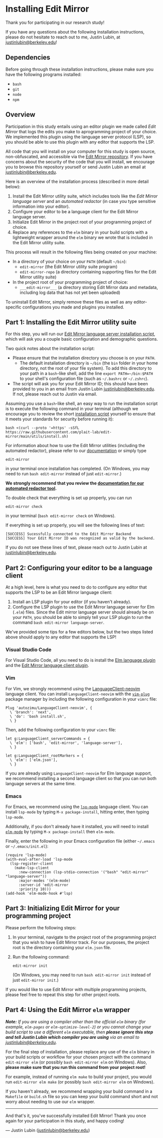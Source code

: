 # Installing Edit Mirror

Thank you for participating in our research study!

If you have any questions about the following installation instructions, please
do not hesitate to reach out to me, Justin Lubin, at
[justinlubin@berkeley.edu](mailto://justinlubin@berkeley.edu)!

## Dependencies

Before going through these installation instructions, please make sure you have
the following programs installed:

- `bash`
- `git`
- `node`
- `npm`

## Overview

Participation in this study entails using an editor plugin we made called _Edit
Mirror_ that logs the edits you make to aprogramming project of your choice. We
implemented this plugin using the language server protocol (LSP), so you should
be able to use this plugin with any editor that supports the LSP.

All code that you will install on your computer for this study is open source,
non-obfuscated, and accessible via the [Edit Mirror repository](https://github.com/plait-lab/edit-mirror).
If you have concerns about the security of the code that you will install, we
encourage you to browse this repository yourself or send Justin Lubin an email
at [justinlubin@berkeley.edu](mailto://justinlubin@berkeley.edu).

Here is an overview of the installation process (described in more detail
below):

1. Install the Edit Mirror utility suite, which includes tools like the
   _Edit Mirror language server_ and an _automated redactor_ (in case you type
   sensitive information into your editor).
2. Configure your editor to be a language client for the Edit Mirror language
   server.
3. Initialize Edit Mirror in the project root of your programming project of
   choice.
4. Replace any references to the `elm` binary in your build scripts with a
   lightweight wrapper around the `elm` binary we wrote that is included in the
   Edit Mirror utility suite.

This process will result in the following files being created on your machine:

- In a directory of your choice on your `PATH` (default `~/bin`):
  - `edit-mirror` (the Edit Mirror utility suite program)
  - `edit-mirror-repo` (a directory containing supporting files for the Edit
    Mirror utility suite)
- In the project root of your programming project of choice:
  - `___edit-mirror___` (a directory storing Edit Mirror data and metadata,
    including log data that has not yet been uploaded)

To uninstall Edit Mirror, simply remove these files as well as any
editor-specific configurations you made and plugins you installed.

## Part 1: Installing the Edit Mirror utility suite

For this step, you will run our
[Edit Mirror language server installation script](../utils/install.sh),
which will ask you a couple basic configuration and demographic
questions.

Two quick notes about the installation script:

- Please ensure that the installation directory you choose is on your `PATH`.
    - The default installation directory is `~/bin` (the `bin` folder in your
      home directory, not the root of your file system). To add this directory
      to your path in a `bash`-like shell, add the line
      `export PATH=~/bin:$PATH` to your shell's configuration file (such as
      `~/.bashrc` or `~/.zshrc`).
- The script will ask you for your Edit Mirror ID; this should have been
  provided to you in an email from Justin Lubin
  [justinlubin@berkeley.edu](mailto://justinlubin@berkeley.edu).
  If not, please reach out to Justin via email.

Assuming you use a `bash`-like shell, an easy way to run the installation script
is to execute the following command in your terminal (although we encourage you
to review the short [installation script](https://raw.githubusercontent.com/plait-lab/edit-mirror/main/utils/install.sh)
yourself to ensure that it meets your standards for security before running it):

    bash <(curl --proto '=https' -sSfL https://raw.githubusercontent.com/plait-lab/edit-mirror/main/utils/install.sh)

For information about how to use the Edit Mirror utilities (including the
automated redactor), please refer to our [documentation](./) or simply type

    edit-mirror

in your terminal once installation has completed. (On Windows, you may need
to run `bash edit-mirror` instead of just `edit-mirror`.)

**We strongly recommend that you review the
[documentation for our automated redactor tool](./redactor.md).**

To double check that everything is set up properly, you can run

    edit-mirror check

in your terminal (`bash edit-mirror check` on Windows).

If everything is set up properly, you will see the following lines of text:

    [SUCCESS] Sucessfully connected to the Edit Mirror Backend
    [SUCCESS] Your Edit Mirror ID was recognized as valid by the backend.

If you do not see these lines of text, please reach out to Justin Lubin at
[justinlubin@berkeley.edu](mailto://justinlubin@berkeley.edu).

## Part 2: Configuring your editor to be a language client

At a high level, here is what you need to do to configure any editor that
supports the LSP to be an Edit Mirror language client:

1. Install an LSP plugin for your editor (if you haven't already).
2. Configure the LSP plugin to use the Edit Mirror language server for Elm
   (`.elm`) files. Since the Edit mirror language server should already be on
   your `PATH`, you should be able to simply tell your LSP plugin to run the
   command `bash edit-mirror language-server`.

We've provided some tips for a few editors below, but the two steps listed
above should apply to any editor that supports the LSP!

### Visual Studio Code

For Visual Studio Code, all you need to do is install the
[Elm language plugin](https://marketplace.visualstudio.com/items?itemName=Elmtooling.elm-ls-vscode)
and the
[Edit Mirror language client plugin](https://marketplace.visualstudio.com/items?itemName=plait-lab.edit-mirror).

### Vim

For Vim, we strongly recommend using the
[LanguageClient-neovim](https://github.com/autozimu/LanguageClient-neovim)
language client. You can install `LanguageClient-neovim` with the
[`vim-plug`](https://github.com/junegunn/vim-plug) package manager by including
the following configuration in your `vimrc` file:

    Plug 'autozimu/LanguageClient-neovim', {
      \ 'branch': 'next',
      \ 'do': 'bash install.sh',
      \ }

Then, add the following configuration to your `vimrc` file:

    let g:LanguageClient_serverCommands = {
      \ 'elm': ['bash', 'edit-mirror', 'language-server'],
      \ }

    let g:LanguageClient_rootMarkers = {
      \ 'elm': ['elm.json'],
      \ }

If you are already using `LanguageClient-neovim` for Elm language support, we
recommend installing a second language client so that you can run both language
servers at the same time.

### Emacs

For Emacs, we recommend using the
[`lsp-mode`](https://emacs-lsp.github.io)
language client.  You can install `lsp-mode` by typing `M-x package-install`,
hitting enter, then typing `lsp-mode`.

Additionally, if you don't already have it installed, you will need to install
[`elm-mode`](https://github.com/jcollard/elm-mode)
by typing `M-x package-install` then `elm-mode`.

Finally, enter the following in your Emacs configuration file (either `~/.emacs`
or `~/.emacs/init.el`):

    (require 'lsp-mode)
    (with-eval-after-load 'lsp-mode
      (lsp-register-client
        (make-lsp-client
          :new-connection (lsp-stdio-connection '("bash" "edit-mirror" "language-server"))
          :major-modes '(elm-mode)
          :server-id 'edit-mirror
          :priority 10)))
    (add-hook 'elm-mode-hook #'lsp)

## Part 3: Initializing Edit Mirror for your programming project

Please perform the following steps:

1. In your terminal, navigate to the project root of the programming project
   that you wish to have Edit Mirror track. For our purposes, the project root
   is the directory containing your `elm.json` file.
2. Run the following command:

       edit-mirror init

   (On Windows, you may need to run `bash edit-mirror init` instead of just
   `edit-mirror init`.)

If you would like to use Edit Mirror with multiple programming projects, please
feel free to repeat this step for other project roots.

## Part 4: Using the Edit Mirror `elm` wrapper

_**Note:** If you are using a compiler other than the official `elm` binary
(for example, `elm-pages` or `elm-optimize-level-2`) or you cannot change
your build script to use a different `elm` executable, then **please ignore this
step and tell Justin Lubin which compiler you are using** via an email to
[justinlubin@berkeley.edu](mailto://justinlubin@berkeley.edu)._

For the final step of installation, please replace any use of the `elm` binary
in your build scripts or workflow for your chosen project with the command
`edit-mirror elm` (or possibly `bash edit-mirror elm` on Windows). Also,
**please make sure that you run this command from your project root!**

For example, instead of running `elm make` to build your project, you would run
`edit-mirror elm make` (or possibly `bash edit-mirror elm` on Windows).

If you haven't already, we recommend wrapping your build command in a
`Makefile` or `build.sh` file so you can keep your build command short and not
worry about needing to use our `elm` wrapper.

---

And that's it, you've successfully installed Edit Mirror! Thank you once again
for your participation in this study, and happy coding!

— Justin Lubin
([justinlubin@berkeley.edu](mailto://justinlubin@berkeley.edu))
